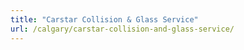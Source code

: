 ```yaml
---
title: "Carstar Collision & Glass Service"
url: /calgary/carstar-collision-and-glass-service/
---
```

